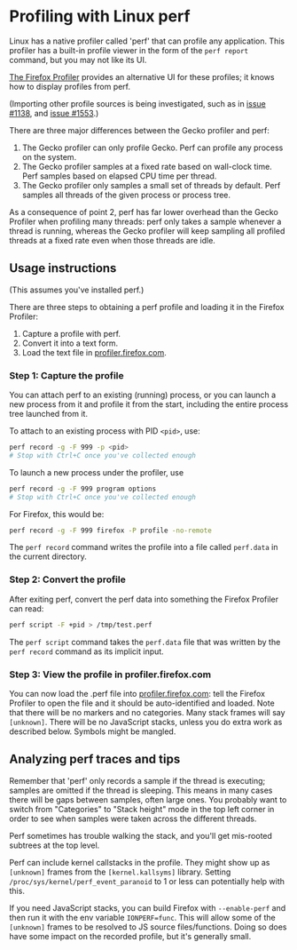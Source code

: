 # Profiling with Linux perf

Linux has a native profiler called 'perf' that can profile any application. This profiler has a built-in profile viewer in the form of the `perf report` command, but you may not like its UI.

[The Firefox Profiler](https://profiler.firefox.com/) provides an alternative UI for these profiles; it knows how to display profiles from perf.

(Importing other profile sources is being investigated, such as in [issue #1138](https://github.com/firefox-devtools/profiler/issues/1138), and [issue #1553](https://github.com/firefox-devtools/profiler/issues/1553).)

There are three major differences between the Gecko profiler and perf:

1.  The Gecko profiler can only profile Gecko. Perf can profile any process on the system.
2.  The Gecko profiler samples at a fixed rate based on wall-clock time. Perf samples based on elapsed CPU time per thread.
3.  The Gecko profiler only samples a small set of threads by default. Perf samples all threads of the given process or process tree.

As a consequence of point 2, perf has far lower overhead than the Gecko Profiler when profiling many threads: perf only takes a sample whenever a thread is running, whereas the Gecko profiler will keep sampling all profiled threads at a fixed rate even when those threads are idle.

## Usage instructions

(This assumes you've installed perf.)

There are three steps to obtaining a perf profile and loading it in the Firefox Profiler:

1.  Capture a profile with perf.
2.  Convert it into a text form.
3.  Load the text file in [profiler.firefox.com](https://profiler.firefox.com).

### Step 1: Capture the profile

You can attach perf to an existing (running) process, or you can launch a new process from it and profile it from the start, including the entire process tree launched from it.

To attach to an existing process with PID `<pid>`, use:

```bash
perf record -g -F 999 -p <pid>
# Stop with Ctrl+C once you've collected enough
```

To launch a new process under the profiler, use

```bash
perf record -g -F 999 program options
# Stop with Ctrl+C once you've collected enough
```

For Firefox, this would be:

```bash
perf record -g -F 999 firefox -P profile -no-remote
```

The `perf record` command writes the profile into a file called `perf.data` in the current directory.

### Step 2: Convert the profile

After exiting perf, convert the perf data into something the Firefox Profiler can read:

```bash
perf script -F +pid > /tmp/test.perf
```

The `perf script` command takes the `perf.data` file that was written by the `perf record` command as its implicit input.

### Step 3: View the profile in profiler.firefox.com

You can now load the .perf file into [profiler.firefox.com](https://profiler.firefox.com): tell the Firefox Profiler to open the file and it should be auto-identified and loaded.
Note that there will be no markers and no categories. Many stack frames will say `[unknown]`. There will be no JavaScript stacks, unless you do extra work as described below. Symbols might be mangled.

## Analyzing perf traces and tips

Remember that 'perf' only records a sample if the thread is executing; samples are omitted if the thread is sleeping. This means in many cases there will be gaps between samples, often large ones. You probably want to switch from "Categories" to "Stack height" mode in the top left corner in order to see when samples were taken across the different threads.

Perf sometimes has trouble walking the stack, and you'll get mis-rooted subtrees at the top level.

Perf can include kernel callstacks in the profile. They might show up as `[unknown]` frames from the `[kernel.kallsyms]` library. Setting `/proc/sys/kernel/perf_event_paranoid` to 1 or less can potentially help with this.

If you need JavaScript stacks, you can build Firefox with `--enable-perf` and then run it with the env variable `IONPERF=func`. This will allow some of the `[unknown]` frames to be resolved to JS source files/functions. Doing so does have some impact on the recorded profile, but it's generally small.
